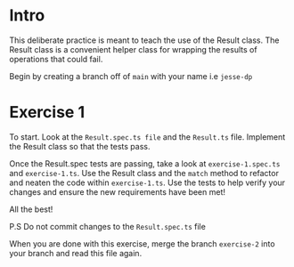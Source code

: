 # Intro
This deliberate practice is meant to teach the use of the Result class.
The Result class is a convenient helper class for wrapping the results of operations that could fail.

Begin by creating a branch off of `main` with your name i.e `jesse-dp`

# Exercise 1
To start. Look at the `Result.spec.ts file` and the `Result.ts` file.
Implement the Result class so that the tests pass.

Once the Result.spec tests are passing, take a look at `exercise-1.spec.ts` and `exercise-1.ts`.
Use the Result class and the `match` method to refactor and neaten the code within `exercise-1.ts`.
Use the tests to help verify your changes and ensure the new requirements have been met!

All the best!

P.S Do not commit changes to the `Result.spec.ts` file

When you are done with this exercise, merge the branch `exercise-2` into your branch and read this file again.
